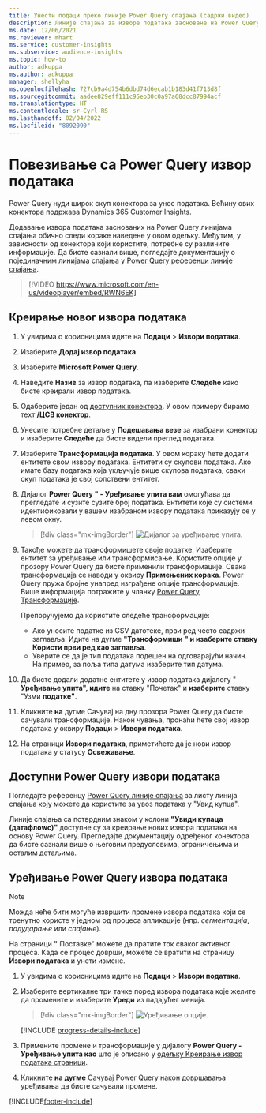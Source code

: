 ```yaml
---
title: Унести подаци преко линије Power Query спајања (садржи видео)
description: Линије спајања за изворе података засноване на Power Query.
ms.date: 12/06/2021
ms.reviewer: mhart
ms.service: customer-insights
ms.subservice: audience-insights
ms.topic: how-to
author: adkuppa
ms.author: adkuppa
manager: shellyha
ms.openlocfilehash: 727cb9a4d754b6dbd74d6ecab1b183d41f713d8f
ms.sourcegitcommit: aadee829eff111c95eb30c0a97a68dcc87994acf
ms.translationtype: HT
ms.contentlocale: sr-Cyrl-RS
ms.lasthandoff: 02/04/2022
ms.locfileid: "8092090"
---
```

# <a name="connect-to-a-power-query-data-source"></a>Повезивање са Power Query извор података

Power Query нуди широк скуп конектора за унос података. Већину ових конектора подржава Dynamics 365 Customer Insights. 

Додавање извора података заснованих на Power Query линијама спајања обично следи кораке наведене у овом одељку. Међутим, у зависности од конектора који користите, потребне су различите информације. Да бисте сазнали више, погледајте документацију о појединачним линијама спајања у [Power Query референци линије спајања](/power-query/connectors/).

> [!VIDEO https://www.microsoft.com/en-us/videoplayer/embed/RWN6EK]

## <a name="create-a-new-data-source"></a>Креирање новог извора података

1. У увидима о корисницима идите на **Подаци** > **Извори података**.

1. Изаберите **Додај извор података**.

1. Изаберите **Microsoft Power Query**.

1. Наведите **Назив** за извор података, па изаберите **Следеће** како бисте креирали извор података.

1. Одаберите један од [доступних конектора](#available-power-query-data-sources). У овом примеру бирамо теxт **/ЦСВ конектор**.

1. Унесите потребне детаље у **Подешавања везе** за изабрани конектор и изаберите **Следеће** да бисте видели преглед података.

1. Изаберите **Трансформација података**. У овом кораку ћете додати ентитете свом извору података. Ентитети су скупови података. Ако имате базу података која укључује више скупова података, сваки скуп података је свој сопствени ентитет.

1. Дијалог **Power Query " - Уређивање упита вам** омогућава да прегледате и сузите сузите број података. Ентитети које су системи идентификовали у вашем изабраном извору података приказују се у левом окну.

   > [!div class="mx-imgBorder"]
   > ![Дијалог за уређивање упита.](media/data-manager-configure-edit-queries.png "Дијалог за уређивање упита")

1. Такође можете да трансформишете своје податке. Изаберите ентитет за уређивање или трансформисање. Користите опције у прозору Power Query да бисте применили трансформације. Свака трансформација се наводи у оквиру **Примењених корака**. Power Query пружа бројне унапред изграђене опције трансформације. Више информација потражите у чланку [Power Query Трансформације](/power-query/power-query-what-is-power-query#transformations).

   Препоручујемо да користите следеће трансформације:

   - Ако уносите податке из CSV датотеке, први ред често садржи заглавља. Идите на дугме **"Трансформиши** **" и изаберите ставку Користи први ред као заглавља**.
   - Уверите се да је тип података подешен на одговарајући начин. На пример, за поља типа датума изаберите тип датума.

1. Да бисте додали додатне ентитете у извор података дијалогу " **Уређивање упита", идите** на ставку "Почетак" и **изаберите** ставку "Узми **податке"**.

1. Кликните **на** дугме Сачувај на дну прозора Power Query да бисте сачували трансформације. Након чувања, пронаћи ћете свој извор података у оквиру **Подаци** > **Извори података**.

1. На страници **Извори података**, приметићете да је нови извор података у статусу **Освежавање**.

## <a name="available-power-query-data-sources"></a>Доступни Power Query извори података

Погледајте референцу [Power Query линије спајања](/power-query/connectors/) за листу линија спајања коју можете да користите за увоз података у "Увид купца". 

Линије спајања са потврдним знаком у колони **"Увиди купаца (датафлоwс)"** доступне су за креирање нових извора података на основу Power Query. Прегледајте документацију одређеног конектора да бисте сазнали више о његовим предусловима, ограничењима и осталим детаљима.

## <a name="edit-power-query-data-sources"></a>Уређивање Power Query извора података

> [!NOTE]
> Можда неће бити могуће извршити промене извора података који се тренутно користе у једном од процеса апликације (нпр. *сегментација*, *подударање* или *спајање*). 
>
> На страници **"** Поставке" можете да пратите ток сваког активног процеса. Када се процес доврши, можете се вратити на страницу **Извори података** и унети измене.

1. У увидима о корисницима идите на **Подаци** > **Извори података**.

2. Изаберите вертикалне три тачке поред извора података које желите да промените и изаберите **Уреди** из падајућег менија.

   > [!div class="mx-imgBorder"]
   > ![Уређивање опције.](media/edit-option-data-sources.png "Уређивање опције")

   [!INCLUDE [progress-details-include](../includes/progress-details-pane.md)]
   
3. Примените промене и трансформације у дијалогу **Power Query - Уређивање упита као** што је описано у [одељку Креирање извор података страници](#create-a-new-data-source).

4. Кликните **на дугме** Сачувај Power Query након довршавања уређивања да бисте сачували промене.


[!INCLUDE[footer-include](../includes/footer-banner.md)]
